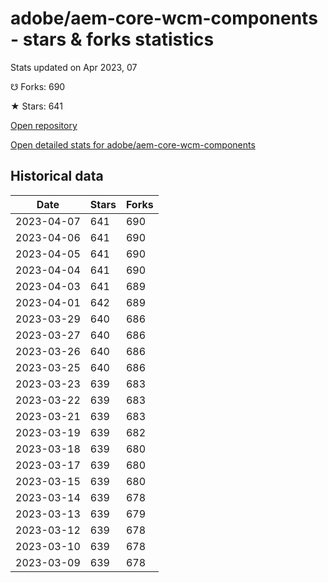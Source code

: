 # adobe/aem-core-wcm-components - stars & forks statistics

Stats updated on Apr 2023, 07

☋ Forks: 690

★ Stars: 641

[Open repository](https://github.com/adobe/aem-core-wcm-components)

[Open detailed stats for adobe/aem-core-wcm-components](https://reviewgithub.com/rep/adobe/aem-core-wcm-components)

## Historical data
| Date | Stars | Forks |
|------|-------|-------|
| 2023-04-07 | 641 | 690 | 
| 2023-04-06 | 641 | 690 | 
| 2023-04-05 | 641 | 690 | 
| 2023-04-04 | 641 | 690 | 
| 2023-04-03 | 641 | 689 | 
| 2023-04-01 | 642 | 689 | 
| 2023-03-29 | 640 | 686 | 
| 2023-03-27 | 640 | 686 | 
| 2023-03-26 | 640 | 686 | 
| 2023-03-25 | 640 | 686 | 
| 2023-03-23 | 639 | 683 | 
| 2023-03-22 | 639 | 683 | 
| 2023-03-21 | 639 | 683 | 
| 2023-03-19 | 639 | 682 | 
| 2023-03-18 | 639 | 680 | 
| 2023-03-17 | 639 | 680 | 
| 2023-03-15 | 639 | 680 | 
| 2023-03-14 | 639 | 678 | 
| 2023-03-13 | 639 | 679 | 
| 2023-03-12 | 639 | 678 | 
| 2023-03-10 | 639 | 678 | 
| 2023-03-09 | 639 | 678 | 

